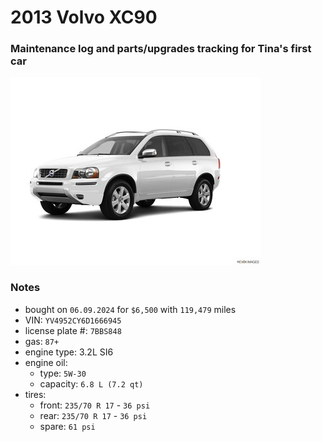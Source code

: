 # 2013 Volvo XC90


### Maintenance log and parts/upgrades tracking for Tina's first car


![](/pic.jpg)


### Notes
- bought on `06.09.2024` for `$6,500` with `119,479` miles
- VIN: `YV4952CY6D1666945`
- license plate #: `7BBS848`
- gas: `87+`
- engine type: 3.2L SI6
- engine oil:
  - type: `5W-30`
  - capacity: `6.8 L (7.2 qt)`
- tires:
  - front: `235/70 R 17` - `36 psi`
  - rear:  `235/70 R 17` - `36 psi`
  - spare: `61 psi`
